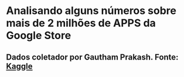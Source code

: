 # Analisando alguns números sobre mais de 2 milhões de APPS da Google Store
## Dados coletador por Gautham Prakash. Fonte: [Kaggle](https://www.kaggle.com/datasets/gauthamp10/google-playstore-apps/data)
